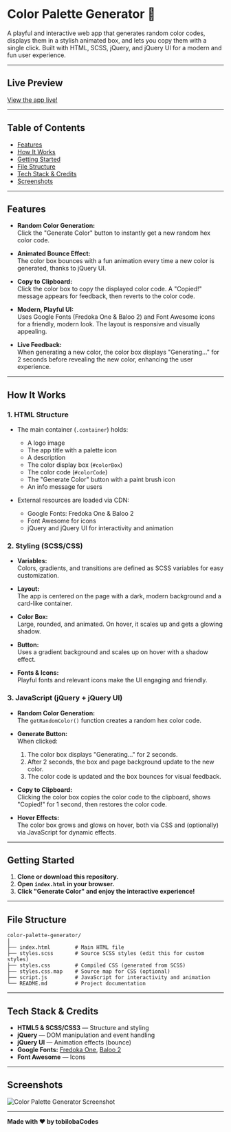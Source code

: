 # Color Palette Generator 🎨

A playful and interactive web app that generates random color codes, displays them in a stylish animated box, and lets you copy them with a single click. Built with HTML, SCSS, jQuery, and jQuery UI for a modern and fun user experience.

---

## Live Preview

[View the app live!](https://tobilobacodes00.github.io/Color-Palette-Generator/)

---

## Table of Contents

- [Features](#features)
- [How It Works](#how-it-works)
- [Getting Started](#getting-started)
- [File Structure](#file-structure)
- [Tech Stack & Credits](#tech-stack--credits)
- [Screenshots](#screenshots)

---

## Features

- **Random Color Generation:**  
  Click the "Generate Color" button to instantly get a new random hex color code.

- **Animated Bounce Effect:**  
  The color box bounces with a fun animation every time a new color is generated, thanks to jQuery UI.

- **Copy to Clipboard:**  
  Click the color box to copy the displayed color code. A "Copied!" message appears for feedback, then reverts to the color code.

- **Modern, Playful UI:**  
  Uses Google Fonts (Fredoka One & Baloo 2) and Font Awesome icons for a friendly, modern look. The layout is responsive and visually appealing.

- **Live Feedback:**  
  When generating a new color, the color box displays "Generating..." for 2 seconds before revealing the new color, enhancing the user experience.

---

## How It Works

### 1. HTML Structure

- The main container (`.container`) holds:
  - A logo image
  - The app title with a palette icon
  - A description
  - The color display box (`#colorBox`)
  - The color code (`#colorCode`)
  - The "Generate Color" button with a paint brush icon
  - An info message for users

- External resources are loaded via CDN:
  - Google Fonts: Fredoka One & Baloo 2
  - Font Awesome for icons
  - jQuery and jQuery UI for interactivity and animation

### 2. Styling (SCSS/CSS)

- **Variables:**  
  Colors, gradients, and transitions are defined as SCSS variables for easy customization.

- **Layout:**  
  The app is centered on the page with a dark, modern background and a card-like container.

- **Color Box:**  
  Large, rounded, and animated. On hover, it scales up and gets a glowing shadow.

- **Button:**  
  Uses a gradient background and scales up on hover with a shadow effect.

- **Fonts & Icons:**  
  Playful fonts and relevant icons make the UI engaging and friendly.

### 3. JavaScript (jQuery + jQuery UI)

- **Random Color Generation:**  
  The `getRandomColor()` function creates a random hex color code.

- **Generate Button:**  
  When clicked:
  1. The color box displays "Generating..." for 2 seconds.
  2. After 2 seconds, the box and page background update to the new color.
  3. The color code is updated and the box bounces for visual feedback.

- **Copy to Clipboard:**  
  Clicking the color box copies the color code to the clipboard, shows "Copied!" for 1 second, then restores the color code.

- **Hover Effects:**  
  The color box grows and glows on hover, both via CSS and (optionally) via JavaScript for dynamic effects.

---

## Getting Started

1. **Clone or download this repository.**
2. **Open `index.html` in your browser.**
3. **Click "Generate Color" and enjoy the interactive experience!**

---

## File Structure

```
color-palette-generator/
│
├── index.html        # Main HTML file
├── styles.scss       # Source SCSS styles (edit this for custom styles)
├── styles.css        # Compiled CSS (generated from SCSS)
├── styles.css.map    # Source map for CSS (optional)
├── script.js         # JavaScript for interactivity and animation
└── README.md         # Project documentation
```

---

## Tech Stack & Credits

- **HTML5 & SCSS/CSS3** — Structure and styling
- **jQuery** — DOM manipulation and event handling
- **jQuery UI** — Animation effects (bounce)
- **Google Fonts:** [Fredoka One](https://fonts.google.com/specimen/Fredoka+One), [Baloo 2](https://fonts.google.com/specimen/Baloo+2)
- **Font Awesome** — Icons

---

## Screenshots

<!-- Add a screenshot of your app here -->
![Color Palette Generator Screenshot](screenshot.png)

---

**Made with ❤️ by tobilobaCodes**
